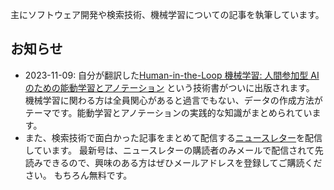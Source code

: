 主にソフトウェア開発や検索技術、機械学習についての記事を執筆しています。

## お知らせ

- 2023-11-09: 自分が翻訳した[Human-in-the-Loop 機械学習: 人間参加型 AI のための能動学習とアノテーション](https://amzn.to/47u5tFz) という技術書がついに出版されます。
  機械学習に関わる方は全員関心があると過言でもない、データの作成方法がテーマです。能動学習とアノテーションの実践的な知識がまとめられています。
- また、検索技術で面白かった記事をまとめて配信する[ニュースレター](https://searchengineeringnewsletter.substack.com/)を配信しています。
  最新号は、ニュースレターの購読者のみメールで配信されて先読みできるので、興味のある方はぜひメールアドレスを登録してご購読ください。
  もちろん無料です。
